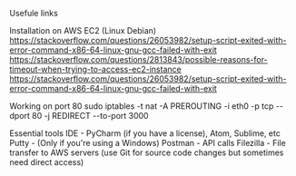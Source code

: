 Usefule links


Installation on AWS EC2 (Linux Debian)
https://stackoverflow.com/questions/26053982/setup-script-exited-with-error-command-x86-64-linux-gnu-gcc-failed-with-exit
https://stackoverflow.com/questions/2813843/possible-reasons-for-timeout-when-trying-to-access-ec2-instance
https://stackoverflow.com/questions/26053982/setup-script-exited-with-error-command-x86-64-linux-gnu-gcc-failed-with-exit

Working on port 80
sudo iptables -t nat -A PREROUTING -i eth0 -p tcp --dport 80 -j REDIRECT --to-port 3000

Essential tools
IDE - PyCharm (if you have a license), Atom, Sublime, etc
Putty - (Only if you're using a Windows)
Postman - API calls
Filezilla - File transfer to AWS servers (use Git for source code changes but sometimes need direct access)
